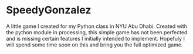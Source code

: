 # SpeedyGonzalez
A little game I created for my Python class in NYU Abu Dhabi. Created with the python module in processing, this simple game has not been perfected and is missing certain features I initially intended to implement. Hopefuly I will spend some time soon on this and bring you the full optimized game.
